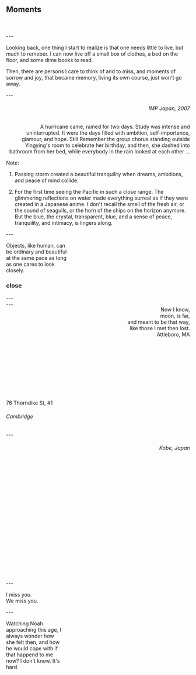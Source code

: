 <section data-background="images/dsc_7768.jpg">
  <h1 align="left" class="mywhite">
    Moments
  </h1>
  <br><br>
</section>
---
<div align="left">
  <p>
    Looking back, one thing I start to realize is that one
    needs little to live, but much to remeber. I can now
    live off a small box of clothes, a bed on the floor, and
    some dime books to read.
  </p>
  <p>
    Then, there are persons I care to think of and to miss,
    and moments of sorrow and joy, that became memory,
    living its own course, just won't go away.
  </p>
</div>
---
<section data-background="images/dsc_1769878.jpg">
  <h6 align="right">
    IMP Japan, 2007
  </h6>

  <p align="right">
    A hurricane came, rained for two days. Study
    was intense and uninterrupted. It were the days filled with
    ambition, self-importance, glamour, and hope. Still Remember
    the group chorus standing outside Yingying's room to celebrate
    her birthday, and then, she dashed into bathroom from her bed,
    while everybody in the rain looked at each other ...
  </p>

Note:

1. Passing storm created a beautiful tranquility when dreams,
   ambitions, and peace of mind collide.

2. For the first time seeing
   the Pacific in such a close range. The glimmering reflections on
   water made everything surreal as if they were created in a Japanese
   anime. I don't recall the smell of the fresh air, or the sound of
   seagulls, or the horn of the ships on the horizon anymore. But the
   blue, the crystal, transparent, blue, and a sense of peace,
   tranquility, and intimacy, is lingers along.
</section>
---
<section data-background="images/dsc_6715.jpg">
  <p align="left"
     class="mywhite"
     style="width:33%">
    Objects, like human, can be ordinary and beautiful
    at the same pace as long as one cares to look closely.
  </p>
  <h3 align="left"
      class="mywhite"
      style="margin-bottom:28a0px;">
    close
  </h3>
</section>
---
<section data-background="images/dsc_6839.jpg">
  <p align="right"
     class="mywhite"
     style="width:50%;float:right;">
    Now I know, <br>
    moon, is far,<br>
    and meant to be that way,<br>
    like those I met then lost.</br>
    Attleboro, MA
  </p>
</section>
---
<section data-background="images/dsc_7814.jpg">
  <div style="margin-top:50%">
    76 Thorndike St, #1
    <h6>Cambridge</h6>
  </div>
</section>
---
<section data-background="images/dsc_8190.jpg">
  <h6 align="right"
     style="margin-bottom:70%;">
  Kobe, Japan
  </h6>
</section>
---
<section data-background="images/dsc_4640.jpg">
  <p align="left"
     style="width:30%"
     class="mywhite">
    I miss you.<br>
    We miss you.
  </p>
</section>
---
<section data-background="images/DSC_8495.jpg">
  <p align="left"
     style="width:30%"
     class="myhighlight">
    Watching Noah approaching this age, I always wonder how she
    felt then, and how he would cope with if that happend to me
    now? I don't know. It's hard.
  </p>
</section>
